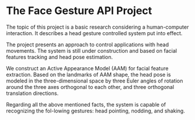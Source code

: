 # The Face Gesture API Project
The topic of this project is a basic research considering a human-computer interaction. It describes a head gesture controlled system put into effect.

The project presents an approach to control applications with head movements. The system is still under construction and based on facial features tracking and head pose estimation.

We construct an Active Appearance Model (AAM) for facial feature extraction. Based on the landmarks of AAM shape, the head pose is modeled in the three-dimensional space by three Euler angles of rotation around the three axes orthogonal to each other, and three orthogonal translation directions.

Regarding all the above mentioned facts, the system is capable of recognizing the fol-lowing gestures: head pointing, nodding, and shaking.
